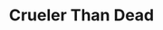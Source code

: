 --- 
title: "Crueler Than Dead"
publishdate: "2019-2-23T16:48:46+02:00"
src: "https://365manga.net/manga/crueler-than-dead"
image: "https://data.365manga.net/images/thumbnails/30457-crueler-than-dead.jpg"
description: " From Illuminati-Manga: After awakening in an empty room, Akagi Maki, a college freshman, hears the cries of someone only to discover a small child under a pile of rubble. She would soon discover the post-apocalyptic destruction that took place in Tokyo... Circle: 木造建築50階"
---